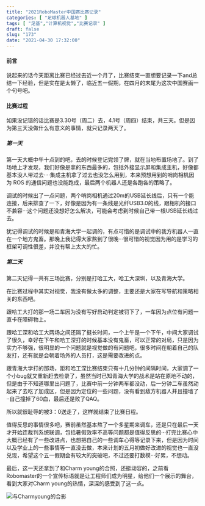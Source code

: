 ```yaml
---
title: "2021RoboMaster中国赛比赛记录"
categories: [ "足球机器人基地" ]
tags: [ "足基","计算机视觉","比赛记录" ]
draft: false
slug: "173"
date: "2021-04-30 17:32:00"
---
```

#### 前言

​说起来的话今天距离比赛已经过去近一个月了，比赛结束一直想要记录一下and总结一下经验，但是实在是太懒了，临近五一假期，在四月的末尾为这次中国赛画一个句号吧。

#### 比赛过程

​如果没记错的话比赛是3.30号（周二）去，4.1号（周四）结束，共三天。但是因为第三天没做什么有意义的事情，就只记录两天了。

##### 第一天
​第一天大概中午十点到的吧，去的时候登记完领了牌，就在当地布置场地了。到了场地上才发现，我们好像是拿的东西最多的，包括外接显示屏和集成主机，好像都基本没人带过去····集成主机拿了过去也没怎么用到，本来预想用到的哨岗相机因为 ROS 的通信问题也没能跑成，最后两个机器人还是各跑各的策略了。

​调试的时候出了一点问题，两个哨岗相机通过20m的USB延长线后，只有一个能连接，后来排查了一下，好像是因为有一条线是光纤USB3.0的线，跟相机的接口不兼容···这个问题还没想好怎么解决，可能会考虑到时候自己带一根USB延长线过去。

​犹记得调试的时候是和青海大学一起调的，有点可惜的是调试中的我方机器人一直在一个地方鬼畜。那晚上我记得大家熬到了很晚···很可惜的视觉因为用的是学习的框架可调性很差，并没有帮上太大的忙。

##### 第二天

​第二天记得一共有三场比赛，分别是打哈工大，哈工大深圳，以及青海大学。

​在比赛过程中其实对视觉，我没有做太多的调整，主要还是大家在写导航和策略相关的东西吧。

​跟哈工大打的那一场二车因为没有写好启动判定被罚下了，一车因为点位有问题一直卡在障碍物上。

​跟哈工深和哈工大两场之间还隔了挺长时间，一个上午是一个下午，中间大家调试了很久，幸好在下午和哈工深打的时候基本没有鬼畜，可以正常的对局，只是因为实力不够强，很明显的一个问题就是视觉做的有问题吧，很多时间在朝着自己的队友打，还有就是会朝着场外的人员打，这是需要改进的点。

​跟青海大学打的那场，距和哈工深比赛结束只有十几分钟的间隔时间，大家调了一个小bug就又重新赶去检录了，虽然当时已知青海大学的战术是站在原地不动的，但是由于不知道哪里出问题了，比赛中前一分钟两车都没动，后一分钟二车虽然动起来了去吃了加成区，但是因为定位的一些问题，没有看到敌方机器人并且撞墙了··自己撞掉了60血，最后还是败了QAQ。

​所以就很耻辱的被3：0送走了，这样就结束了比赛日程。

​值得反思的事情很多吧，赛前虽然基本熬了一个多星期来调车，还是只在最后一天才开始连裁判系统联调，包括暑假效率不高等问题都是值得反思的···打完比赛心中大概已经有了一些改进点，也想把自己的一些调车心得等记录下来，但是因为时间以及学业上的一些事情等一直没去做，本来计划的五月初做好改进的视觉也一直没兑现，希望这个五一假期会有较大的突破吧，不过还要打数模···好累，不想动。

最后，这一天还拿到了和Charm young的合照，还挺动容的，之前看Robomaster的一个宣传标语就是让工程师们成为明星，给他们一个展示的舞台，看到大家对Charm young的热情，深深的感受到了这一点。

![与Charmyoung的合影][2]

 
[2]: https://blog.zzsqwq.cn/usr/uploads/2021/04/2816211838.jpg